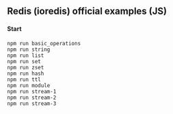 ## Redis (ioredis) official examples (JS)

#### Start

```
npm run basic_operations
npm run string
npm run list
npm run set
npm run zset
npm run hash
npm run ttl
npm run module
npm run stream-1
npm run stream-2
npm run stream-3
```

